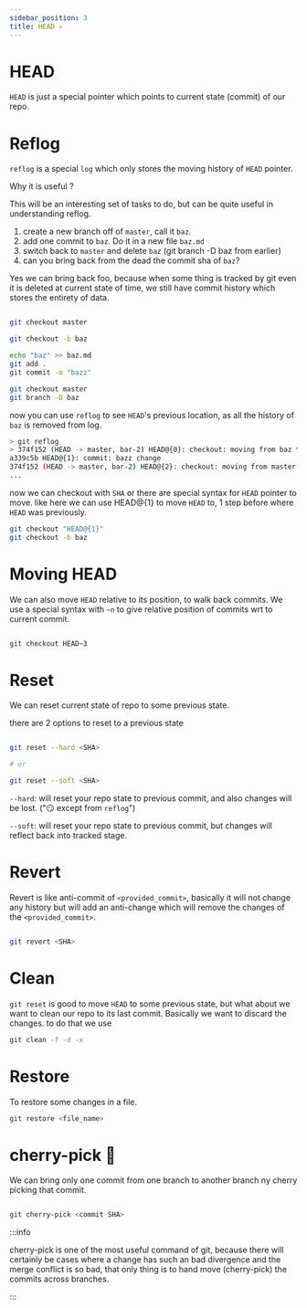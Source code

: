 ```yaml
---
sidebar_position: 3
title: HEAD 💀
---
```



# HEAD

`HEAD` is just a special pointer which points to current state (commit) of our repo.

# Reflog

`reflog` is a special `log` which only stores the moving history of `HEAD` pointer.

Why it is useful ?

<Problem>
This will be an interesting set of tasks to do, but can be quite useful in understanding reflog.


1. create a new branch off of `master`, call it `baz`.
2. add one commit to `baz`. Do it in a new file `baz.md`
3. switch back to `master` and delete `baz` (git branch -D baz from earlier)
4. can you bring back from the dead the commit sha of `baz`?


<Solution>
Yes we can bring back foo, because when some thing is tracked by git even it is deleted at current state of time, we still have commit history which stores the entirety of data.

```bash

git checkout master

git checkout -b baz

echo "baz" >> baz.md
git add .
git commit -m "bazz"

git checkout master
git branch -D baz

```

now you can use `reflog` to see `HEAD`'s previous location, as all the history of `baz` is removed from log.

```bash
> git reflog
> 374f152 (HEAD -> master, bar-2) HEAD@{0}: checkout: moving from baz to master
a339c5b HEAD@{1}: commit: bazz change
374f152 (HEAD -> master, bar-2) HEAD@{2}: checkout: moving from master to baz
...
```

now we can checkout with `SHA` or there are special syntax for `HEAD` pointer to move.
like here we can use HEAD@{1} to move `HEAD` to, 1 step before where `HEAD` was previously. 

```bash
git checkout "HEAD@{1}"
git checkout -b baz
```
</Solution>
</Problem>



# Moving HEAD
We can also move `HEAD` relative to its position, to walk back commits.
We use a special syntax with `~n` to give relative position of commits wrt to current commit.


```bash

git checkout HEAD~3

```

# Reset

We can reset current state of repo to some previous state.

there are 2 options to reset to a previous state

```bash

git reset --hard <SHA>

# or

git reset --soft <SHA>

```

`--hard`: will reset your repo state to previous commit, and also changes will be lost. ("😏 except from `reflog`")

`--soft`: will reset your repo state to previous commit, but changes will reflect back into tracked stage.


# Revert

Revert is like anti-commit of `<provided_commit>`, basically it will not change any history but will add an anti-change which will remove the changes of the `<provided_commit>`.

```bash

git revert <SHA>

```

# Clean

`git reset` is good to move `HEAD` to some previous state, but what about we want to clean our repo to its last commit. Basically we want to discard the changes.
to do that we use

```bash
git clean -f -d -x
```

# Restore

To restore some changes in a file.

```bash
git restore <file_name>
```

# cherry-pick 🍒
We can bring only one commit from one branch to another branch ny cherry picking that commit.

```bash

git cherry-pick <commit SHA>

```

:::info

cherry-pick is one of the most useful command of git, because there will certainly be cases where a change has such an bad divergence and the merge conflict is so bad, that only thing is to hand move (cherry-pick) the commits across branches.

:::






